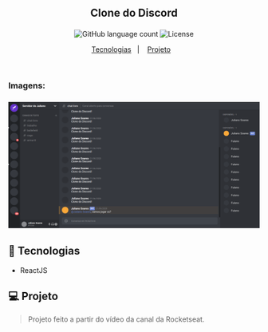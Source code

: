 
<h2 align="center">
   <p> Clone do Discord </p>
</h2>

<p align="center">
  <img alt="GitHub language count" src="https://img.shields.io/github/languages/count/juliano-soares/Clone-Discord">
  <img alt="License" src="https://img.shields.io/badge/license-MIT-brightgreen">
</p>

<p align="center">
  <a href="#rocket-tecnologias">Tecnologias</a>&nbsp;&nbsp;&nbsp;|&nbsp;&nbsp;&nbsp;
  <a href="#computer-projeto">Projeto</a>&nbsp;&nbsp;&nbsp;
</p>

<br>
<h3>Imagens:<h3>
<p align="center">
  <img alt="Protótipo" width="800" src="./src/assets/img1.png">
</p>
  
## :rocket: Tecnologias
- ReactJS

## :computer: Projeto
> Projeto feito a partir do vídeo da canal da Rocketseat.
